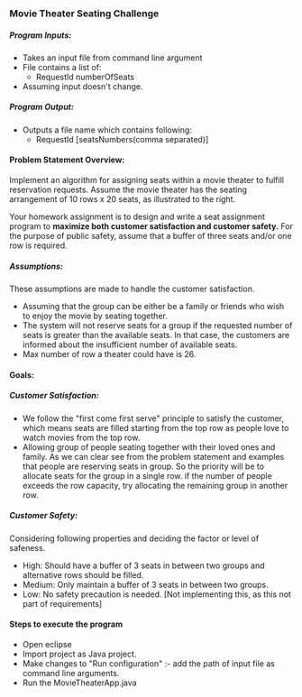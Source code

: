 ### Movie Theater Seating Challenge

##### Program Inputs:
- Takes an input file from command line argument
- File contains a list of:
	- RequestId numberOfSeats
- Assuming input doesn't change.

##### Program Output:
- Outputs a file name which contains following:
	- RequestId [seatsNumbers(comma separated)]

#### Problem Statement Overview:

Implement an algorithm for assigning seats within a movie theater to
fulfill reservation requests. Assume the movie theater has the seating
arrangement of 10 rows x 20 seats, as illustrated to the right.

Your homework assignment is to design and write a seat assignment
program to **maximize both customer satisfaction and customer
safety.** For the purpose of public safety, assume that a buffer of three
seats and/or one row is required.

##### Assumptions:

These assumptions are made to handle the customer satisfaction.
- Assuming that the group can be either be a family or friends who wish to enjoy the movie by seating together.
- The system will not reserve seats for a group if the requested number of seats is greater than the available seats. In that case, the customers are informed about the insufficient number of available seats.
- Max number of row a theater could have is 26.

#### Goals:
##### Customer Satisfaction:

- We follow the "first come first serve" principle to satisfy the customer, which means seats are filled starting from the top row as people love to watch movies from the top row. 
- Allowing group of people seating together with their loved ones and family. As we can clear see from the problem statement and examples that people are reserving seats in group. 
So the priority will be to allocate seats for the group in a single row. 
if the number of people exceeds the row capacity, try allocating the remaining group in another row. 

##### Customer Safety:

Considering following properties and deciding the factor or level of safeness.
- High: Should have a buffer of 3 seats in between two groups and alternative rows should be filled.
- Medium: Only maintain a buffer of 3 seats in between two groups.
- Low: No safety precaution is needed. [Not implementing this, as this not part of requirements]

#### Steps to execute the program

- Open eclipse
- Import project as Java project.
- Make changes to "Run configuration" :- add the path of input file as command line arguments.
- Run the MovieTheaterApp.java


